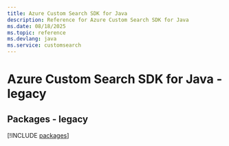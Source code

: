 ```yaml
---
title: Azure Custom Search SDK for Java
description: Reference for Azure Custom Search SDK for Java
ms.date: 08/18/2025
ms.topic: reference
ms.devlang: java
ms.service: customsearch
---
```

# Azure Custom Search SDK for Java - legacy
## Packages - legacy
[!INCLUDE [packages](custom-search-index.md)]